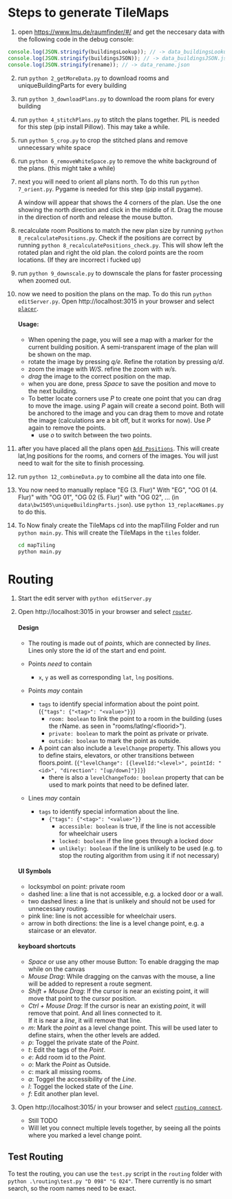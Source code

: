# Steps to generate TileMaps

1. open https://www.lmu.de/raumfinder/#/ and get the neccesary data with the following code in the debug console:

```javascript
console.log(JSON.stringify(buildingsLookup)); // -> data_buildingsLookup.json
console.log(JSON.stringify(buildingsJSON)); // -> data_buildingsJSON.json
console.log(JSON.stringify(rename)); // -> data_rename.json
```

2.  run `python 2_getMoreData.py` to download rooms and uniqueBuildingParts for every building

3.  run `python 3_downloadPlans.py` to download the room plans for every building

4.  run `python 4_stitchPlans.py` to stitch the plans together. PIL is needed for this step (pip install Pillow). This may take a while.

5.  run `python 5_crop.py` to crop the stitched plans and remove unnecessary white space

6.  run `python 6_removeWhiteSpace.py` to remove the white background of the plans. (this might take a while)

7.  next you will need to orient all plans north. To do this run `python 7_orient.py`. Pygame is needed for this step (pip install pygame).

    A window will appear that shows the 4 corners of the plan. Use the one showing the north direction and click in the middle of it. Drag the mouse in the direction of north and release the mouse button.

8.  recalculate room Positions to match the new plan size by running `python 8_recalculatePositions.py`. Check if the positions are correct by running `python 8_recalculatePositions_check.py`. This will show left the rotated plan and right the old plan. the colord points are the room locations. (If they are incorrect i fucked up)

9.  run `python 9_downscale.py` to downscale the plans for faster processing when zoomed out.

10. now we need to position the plans on the map. To do this run `python editServer.py`. Open http://localhost:3015 in your browser and select [`placer`](http://localhost:3015/placer).

    #### Usage:

    - When opening the page, you will see a map with a marker for the current building position. A semi-transparent image of the plan will be shown on the map.
    - rotate the image by pressing _q/e_. Refine the rotation by pressing _a/d_.
    - zoom the image with _W/S_. refine the zoom with _w/s_.
    - _drag_ the image to the correct position on the map.
    - when you are done, press _Space_ to save the position and move to the next building.
    - To better locate corners use _P_ to create one point that you can drag to move the image. using _P_ again will create a second point. Both will be anchored to the image and you can drag them to move and rotate the image (calculations are a bit off, but it works for now). Use _P_ again to remove the points.
      - use _o_ to switch between the two points.

11. after you have placed all the plans open [`Add Positions`](http://localhost:3015/addPositions). This will create lat,lng positions for the rooms, and corners of the images. You will just need to wait for the site to finish processing.

12. run `python 12_combineData.py` to combine all the data into one file.

13. You now need to manually replace "EG (3. Flur)" With "EG", "OG 01 (4. Flur)" with "OG 01", "OG 02 (5. Flur)" with "OG 02", ... (in `data\bw1505\uniqueBuildingParts.json`). use `python 13_replaceNames.py` to do this.

14. To Now finaly create the TileMaps cd into the mapTiling Folder and run `python main.py`. This will create the TileMaps in the `tiles` folder.

    ```cmd
    cd mapTiling
    python main.py
    ```

# Routing

1. Start the edit server with `python editServer.py`
2. Open http://localhost:3015 in your browser and select [`router`](http://localhost:3015/router).

   #### Design

   - The routing is made out of _points_, which are connected by _lines_. Lines only store the id of the start and end point.
   - Points _need_ to contain
     - `x`, `y` as well as corresponding `lat`, `lng` positions.
   - Points _may_ contain

     - `tags` to identify special information about the point
       point. (`{"tags": {"<tag>": "<value>"}}`)
       - `room: boolean` to link the point to a room in the building (uses the rName. as seen in "rooms/latlng/\<floorid\>").
       - `private: boolean` to mark the point as private or private.
       - `outside: boolean` to mark the point as outside.
     - A point can also include a `levelChange` property. This allows you to define stairs, elevators, or other transitions between floors.point. (`{"levelChange": [{levelId:"<level>", pointId: "<id>", "direction": "[up/down]"}]}`)
       - there is also a `levelChangeTodo: boolean` property that can be used to mark points that need to be defined later.

   - Lines _may_ contain
     - `tags` to identify special information about the line.
       - `{"tags": {"<tag>": "<value>"}}`
         - `accessible: boolean` is true, if the line is not accessible for wheelchair users
         - `locked: boolean` if the line goes through a locked door
         - `unlikely: boolean` if the line is unlikely to be used (e.g. to stop the routing algorithm from using it if not necessary)

   #### UI Symbols

   - locksymbol on point: private room
   - dashed line: a line that is not accessible, e.g. a locked door or a wall.
   - two dashed lines: a line that is unlikely and should not be used for unnecessary routing.
   - pink line: line is not accessible for wheelchair users.
   - arrow in both directions: the line is a level change point, e.g. a staircase or an elevator.

   #### keyboard shortcuts

   - _Space_ or use any other mouse Button: To enable dragging the map while on the canvas
   - _Mouse Drag_: While dragging on the canvas with the mouse, a line will be added to represent a route segment.
   - _Shift + Mouse Drag_: If the cursor is near an existing point, it will move that point to the cursor position.
   - _Ctrl + Mouse Drag_: If the cursor is near an existing _point_, it will remove that point. And all lines connected to it.<br> If it is near a _line_, it will remove that line.
   - _m_: Mark the _point_ as a level change point. This will be used later to define stairs, when the other levels are added.
   - _p_: Toggel the private state of the _Point_.
   - _t_: Edit the tags of the _Point_.
   - _e_: Add room id to the _Point_.
   - _o_: Mark the _Point_ as Outside.
   - _c_: mark all missing rooms.
   - _a_: Toggel the accessibility of the _Line_.
   - _l_: Toggel the locked state of the _Line_.
   - _f_: Edit another plan level.

3. Open http://localhost:3015/ in your browser and select [`routing connect`](http://localhost:3015/connect).
   - Still TODO
   - Will let you connect multiple levels together, by seeing all the points where you marked a level change point.

## Test Routing

To test the routing, you can use the `test.py` script in the `routing` folder with `python .\routing\test.py "D 098" "G 024"`. There currently is no smart search, so the room names need to be exact.
